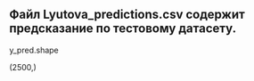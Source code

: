 
## Файл Lyutova_predictions.csv содержит предсказание по тестовому датасету.

y_pred.shape

(2500,)

